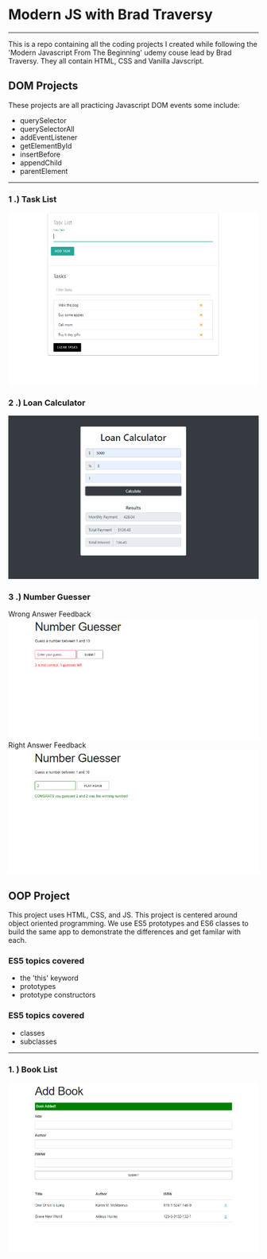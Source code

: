 # Modern JS with Brad Traversy

---

This is a repo containing all the coding projects I created while following the 'Modern Javascript From The Beginning' udemy couse lead by Brad Traversy. They all contain HTML, CSS and Vanilla Javscript.

## DOM Projects

These projects are all practicing Javascript DOM events some include:

- querySelector
- querySelectorAll
- addEventListener
- getElementById
- insertBefore
- appendChild
- parentElement

---

### 1 .) Task List

![task-list](screenshots\taskListSS.png)

### 2 .) Loan Calculator

![loan-calculator](screenshots\loanCalculatorSS.png)

### 3 .) Number Guesser

Wrong Answer Feedback
![num-guesser-wrong](screenshots\numGuessWrongSS.png)
Right Answer Feedback
![num-guesser-right](screenshots\numGuessRight.png)

## OOP Project

This project uses HTML, CSS, and JS. This project is centered around object oriented programming. We use ES5 prototypes and ES6 classes to build the same app to demonstrate the differences and get familar with each.

### ES5 topics covered

- the 'this' keyword
- prototypes
- prototype constructors

### ES5 topics covered

- classes
- subclasses

---

### 1. ) Book List

![book-list](screenshots\bookListSS.png)

